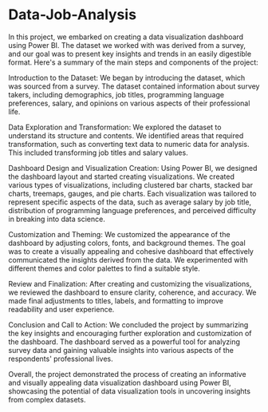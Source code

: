 # Data-Job-Analysis
In this project, we embarked on creating a data visualization dashboard using Power BI. The dataset we worked with was derived from a survey, and our goal was to present key insights and trends in an easily digestible format. Here's a summary of the main steps and components of the project:

Introduction to the Dataset: We began by introducing the dataset, which was sourced from a survey. The dataset contained information about survey takers, including demographics, job titles, programming language preferences, salary, and opinions on various aspects of their professional life.

Data Exploration and Transformation: We explored the dataset to understand its structure and contents. We identified areas that required transformation, such as converting text data to numeric data for analysis. This included transforming job titles and salary values.

Dashboard Design and Visualization Creation: Using Power BI, we designed the dashboard layout and started creating visualizations. We created various types of visualizations, including clustered bar charts, stacked bar charts, treemaps, gauges, and pie charts. Each visualization was tailored to represent specific aspects of the data, such as average salary by job title, distribution of programming language preferences, and perceived difficulty in breaking into data science.

Customization and Theming: We customized the appearance of the dashboard by adjusting colors, fonts, and background themes. The goal was to create a visually appealing and cohesive dashboard that effectively communicated the insights derived from the data. We experimented with different themes and color palettes to find a suitable style.

Review and Finalization: After creating and customizing the visualizations, we reviewed the dashboard to ensure clarity, coherence, and accuracy. We made final adjustments to titles, labels, and formatting to improve readability and user experience.

Conclusion and Call to Action: We concluded the project by summarizing the key insights and encouraging further exploration and customization of the dashboard. The dashboard served as a powerful tool for analyzing survey data and gaining valuable insights into various aspects of the respondents' professional lives.

Overall, the project demonstrated the process of creating an informative and visually appealing data visualization dashboard using Power BI, showcasing the potential of data visualization tools in uncovering insights from complex datasets.






